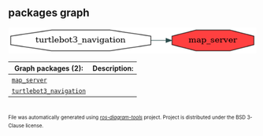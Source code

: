 <!--
File was automatically generated using 'ros-diagram-tools' project.
Project is distributed under the BSD 3-Clause license.
-->

## packages graph

[![map_server](map_server.png "map_server")](map_server.png)


| Graph packages (2): | Description: |
| ------------------- | ------------ |
| [`map_server`](map_server.md) |  |
| [`turtlebot3_navigation`](turtlebot3_navigation.md) |  |


</br>
<font size="1">
File was automatically generated using <a href="https://github.com/anetczuk/ros-diagram-tools"><i>ros-diagram-tools</i></a> project.
Project is distributed under the BSD 3-Clause license.
</font>
